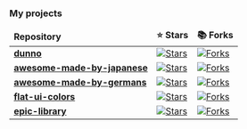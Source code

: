 ### My projects
  <table>
    <thead>
      <tr>
        <td><b>Repository</b></td>
        <td><b>⭐ Stars</b></td>
        <td><b>📚 Forks</b></td>
      </tr>
    </thead>
    <tbody>
      <tr>
        <td>
          <a href="https://github.com/mvximenko/dunno">
            <b>dunno</b>
          </a>
        </td>
        <td>
          <a href="https://github.com/mvximenko/dunno">
            <img alt="Stars"
              src="https://img.shields.io/github/stars/mvximenko/dunno?style=flat-square&labelColor=343b41" />
          </a>
        </td>
        <td>
          <a href="https://github.com/mvximenko/dunno">
            <img alt="Forks"
              src="https://img.shields.io/github/forks/mvximenko/dunno?style=flat-square&labelColor=343b41" />
          </a>
        </td>
      </tr>
 <!--   <tr>
        <td>
          <a href="https://github.com/mvximenko/jojo-cards">
            <b>jojo-cards</b>
          </a>
        </td>
        <td>
          <a href="https://github.com/mvximenko/jojo-cards">
            <img alt="Stars"
              src="https://img.shields.io/github/stars/mvximenko/jojo-cards?style=flat-square&labelColor=343b41" />
          </a>
        </td>
        <td>
          <a href="https://github.com/mvximenko/jojo-cards">
            <img alt="Forks"
              src="https://img.shields.io/github/forks/mvximenko/jojo-cards?style=flat-square&labelColor=343b41" />
          </a>
        </td>
      </tr> -->
<!--       <tr>
        <td>
          <a href="https://github.com/mvximenko/youdo">
            <b>youdo</b>
          </a>
        </td>
        <td>
          <a href="https://github.com/mvximenko/youdo">
            <img alt="Stars"
              src="https://img.shields.io/github/stars/mvximenko/youdo?style=flat-square&labelColor=343b41" />
          </a>
        </td>
        <td>
          <a href="https://github.com/mvximenko/youdo">
            <img alt="Forks"
              src="https://img.shields.io/github/forks/mvximenko/youdo?style=flat-square&labelColor=343b41" />
          </a>
        </td>
      </tr> -->
<!--    <tr>
        <td>
          <a href="https://github.com/mvximenko/social-network">
            <b>social-network</b></a>
        </td>
        <td>
          <a href="https://github.com/mvximenko/social-network">
            <img alt="Stars"
              src="https://img.shields.io/github/stars/mvximenko/social-network?style=flat-square&labelColor=343b41" />
          </a>
        </td>
        <td>
          <a href="https://github.com/mvximenko/social-network">
            <img alt="Forks"
              src="https://img.shields.io/github/forks/mvximenko/social-network?style=flat-square&labelColor=343b41" />
        </td>
        </tr> -->
<!--    <tr>
        <td>
          <a href="https://github.com/mvximenko/e-commerce">
            <b>e-commerce</b></a>
        </td>
        <td>
          <a href="https://github.com/mvximenko/e-commerce">
            <img alt="Stars"
              src="https://img.shields.io/github/stars/mvximenko/e-commerce?style=flat-square&labelColor=343b41" />
          </a>
        </td>
        <td>
          <a href="https://github.com/mvximenko/e-commerce">
            <img alt="Forks"
              src="https://img.shields.io/github/forks/mvximenko/e-commerce?style=flat-square&labelColor=343b41" />
        </td>
        </tr> -->
 <!--   <tr>
        <td>
          <a href="https://github.com/mvximenko/picketer-admin">
            <b>picketer-admin</b></a>
        </td>
        <td>
          <a href="https://github.com/mvximenko/picketer-admin">
            <img alt="Stars"
              src="https://img.shields.io/github/stars/mvximenko/picketer-admin?style=flat-square&labelColor=343b41" />
          </a>
        </td>
        <td>
          <a href="https://github.com/mvximenko/picketer-admin">
            <img alt="Forks"
              src="https://img.shields.io/github/forks/mvximenko/picketer-admin?style=flat-square&labelColor=343b41" />
        </td>
        </tr> -->
  <!--  <tr>
        <td>
          <a href="https://github.com/mvximenko/picketer-backend">
            <b>picketer-backend</b></a>
        </td>
        <td>
          <a href="https://github.com/mvximenko/picketer-backend">
            <img alt="Stars"
              src="https://img.shields.io/github/stars/mvximenko/picketer-backend?style=flat-square&labelColor=343b41" />
          </a>
        </td>
        <td>
          <a href="https://github.com/mvximenko/picketer-backend">
            <img alt="Forks"
              src="https://img.shields.io/github/forks/mvximenko/picketer-backend?style=flat-square&labelColor=343b41" />
        </td>
        </tr> -->
<!--    <tr>
        <td>
          <a href="https://github.com/mvximenko/picketer-user">
            <b>picketer-user</b></a>
        </td>
        <td>
          <a href="https://github.com/mvximenko/picketer-user">
            <img alt="Stars"
              src="https://img.shields.io/github/stars/mvximenko/picketer-user?style=flat-square&labelColor=343b41" />
          </a>
        </td>
        <td>
          <a href="https://github.com/mvximenko/picketer-user">
            <img alt="Forks"
              src="https://img.shields.io/github/forks/mvximenko/picketer-user?style=flat-square&labelColor=343b41" />
        </td>
        </tr> -->
<tr>
        <td>
          <a href="https://github.com/mvximenko/awesome-made-by-japanese">
            <b>awesome-made-by-japanese</b></a>
        </td>
        <td>
          <a href="https://github.com/mvximenko/awesome-made-by-japanese">
            <img alt="Stars"
              src="https://img.shields.io/github/stars/mvximenko/awesome-made-by-japanese?style=flat-square&labelColor=343b41" />
          </a>
        </td>
        <td>
          <a href="https://github.com/mvximenko/awesome-made-by-japanese">
            <img alt="Forks"
              src="https://img.shields.io/github/forks/mvximenko/awesome-made-by-japanese?style=flat-square&labelColor=343b41" />
        </td>
       </tr>
       <tr>
        <td>
          <a href="https://github.com/mvximenko/awesome-made-by-germans">
            <b>awesome-made-by-germans</b></a>
        </td>
        <td>
          <a href="https://github.com/mvximenko/awesome-made-by-germans">
            <img alt="Stars"
              src="https://img.shields.io/github/stars/mvximenko/awesome-made-by-germans?style=flat-square&labelColor=343b41" />
          </a>
        </td>
        <td>
          <a href="https://github.com/mvximenko/awesome-made-by-germans">
            <img alt="Forks"
              src="https://img.shields.io/github/forks/mvximenko/awesome-made-by-germans?style=flat-square&labelColor=343b41" />
        </td>
        </tr>
<tr>
        <td>
          <a href="https://github.com/mvximenko/flat-ui-colors">
            <b>flat-ui-colors</b></a>
        </td>
        <td>
          <a href="https://github.com/mvximenko/flat-ui-colors">
            <img alt="Stars"
              src="https://img.shields.io/github/stars/mvximenko/flat-ui-colors?style=flat-square&labelColor=343b41" />
          </a>
        </td>
        <td>
          <a href="https://github.com/mvximenko/flat-ui-colors">
            <img alt="Forks"
              src="https://img.shields.io/github/forks/mvximenko/flat-ui-colors?style=flat-square&labelColor=343b41" />
          </a>
        </td>
      </tr>
      <tr>
        <td>
          <a href="https://github.com/mvximenko/epic-library">
            <b>epic-library</b></a>
        </td>
        <td>
          <a href="https://github.com/mvximenko/epic-library">
            <img alt="Stars"
              src="https://img.shields.io/github/stars/mvximenko/epic-library?style=flat-square&labelColor=343b41" />
          </a>
        </td>
        <td>
          <a href="https://github.com/mvximenko/epic-library">
            <img alt="Forks"
              src="https://img.shields.io/github/forks/mvximenko/epic-library?style=flat-square&labelColor=343b41" />
          </a>
        </td>
      </tr>
    </tbody> 
  </table> 
